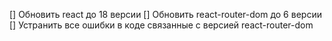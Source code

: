 [] Обновить react до 18 версии
[] Обновить react-router-dom до 6 версии
[] Устранить все ошибки в коде связанные с версией react-router-dom